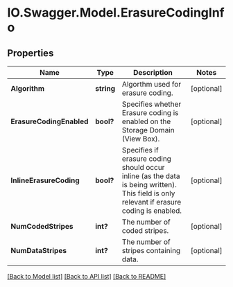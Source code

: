 # IO.Swagger.Model.ErasureCodingInfo
## Properties

Name | Type | Description | Notes
------------ | ------------- | ------------- | -------------
**Algorithm** | **string** | Algorthm used for erasure coding. | [optional] 
**ErasureCodingEnabled** | **bool?** | Specifies whether Erasure coding is enabled on the Storage Domain (View Box). | [optional] 
**InlineErasureCoding** | **bool?** | Specifies if erasure coding should occur inline (as the data is being written). This field is only relevant if erasure coding is enabled. | [optional] 
**NumCodedStripes** | **int?** | The number of coded stripes. | [optional] 
**NumDataStripes** | **int?** | The number of stripes containing data. | [optional] 

[[Back to Model list]](../README.md#documentation-for-models) [[Back to API list]](../README.md#documentation-for-api-endpoints) [[Back to README]](../README.md)

